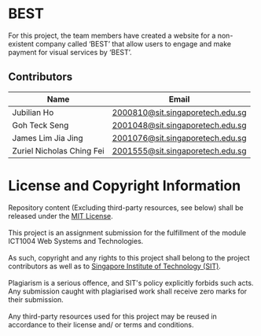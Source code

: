 # BEST
For this project, the team members have created a website for a non-existent company called ‘BEST’ that allow users to engage and make payment for visual services by ‘BEST’. 

## Contributors
| Name         | Email                 |
|------------- | --------------------- |
| Jubilian Ho | 2000810@sit.singaporetech.edu.sg |
| Goh Teck Seng   | 2001048@sit.singaporetech.edu.sg |
| James Lim Jia Jing | 2001076@sit.singaporetech.edu.sg |
| Zuriel Nicholas Ching Fei | 2001555@sit.singaporetech.edu.sg |

# License and Copyright Information
Repository content (Excluding third-party resources, see below) shall be released under the [MIT License](LICENSE).
<br /><br />
This project is an assignment submission for the fulfillment of the module ICT1004 Web Systems and Technologies.
<br /><br />
As such, copyright and any rights to this project shall belong to the project contributors as well as to [Singapore Institute of Technology (SIT)](https://www.singaporetech.edu.sg/).
<br /><br />
Plagiarism is a serious offence, and SIT's policy explicitly forbids such acts. Any submission caught with plagiarised work shall receive zero marks for their submission.
<br /><br />
Any third-party resources used for this project may be reused in accordance to their license and/ or terms and conditions.
